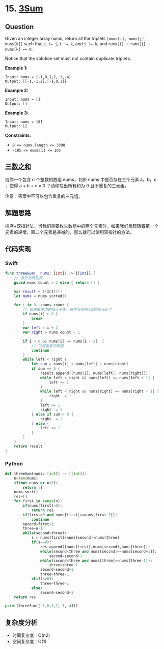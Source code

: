 # 15. [3Sum](https://leetcode.com/problems/3sum)

## Question

Given an integer array nums, return all the triplets `[nums[i], nums[j], nums[k]]` such that `i != j`, `i != k`, and `j != k`, and `nums[i] + nums[j] + nums[k] == 0`.

Notice that the solution set must not contain duplicate triplets.

**Example 1:**

```
Input: nums = [-1,0,1,2,-1,-4]
Output: [[-1,-1,2],[-1,0,1]]
```

**Example 2:**

```
Input: nums = []
Output: []
```

**Example 3:**

```
Input: nums = [0]
Output: []
```

**Constraints:**

- `0 <= nums.length <= 3000`
- `-105 <= nums[i] <= 105`

## [三数之和](https://leetcode-cn.com/problems/3sum)

给你一个包含 n 个整数的数组 nums，判断 nums 中是否存在三个元素 a，b，c ，使得 a + b + c = 0 ？请你找出所有和为 0 且不重复的三元组。

注意：答案中不可以包含重复的三元组。

## 解题思路

排序+双指针法，当我们需要枚举数组中的两个元素时，如果我们发现随着第一个元素的递增，第二个元素是递减的，那么就可以使用双指针的方法。

## 代码实现

### Swift

```swift
func threeSum(_ nums: [Int]) -> [[Int]] {
    // 首先判断边界
    guard nums.count > 2 else { return [] }

    var result = [[Int]]()
    let nums = nums.sorted()

    for i in 0..<nums.count {
      	// 如果最左边的值大于零，就不会有和为0的三元组了
        if nums[i] > 0 {
            break
        }
        var left = i + 1
        var right = nums.count - 1

        if i > 0 && nums[i] == nums[i - 1]  {
            // 过滤重复的数值
            continue
        }
        while left < right {
            let sum = nums[i] + nums[left] + nums[right]
            if sum == 0 {
                result.append([nums[i], nums[left], nums[right]])
                while left < right && nums[left] == nums[left + 1] {
                    left += 1
                }
                while left < right && nums[right] == nums[right - 1] {
                    right -= 1
                }
              	left += 1
              	right -= 1
            } else if sum > 0 {
                right -= 1
            } else {
                left += 1
            }
        }
    }
    return result
}
```

### Python

```python
def threeSum(nums: [int]) -> [[int]]:
    n=len(nums)
    if(not nums or n<3):
        return []
    nums.sort()
    res=[]
    for first in range(n):
        if(nums[first]>0):
            return res
        if(first>0 and nums[first]==nums[first-1]):
            continue
        second=first+1
        three=n-1
        while(second<three):
            s = nums[first]+nums[second]+nums[three]
            if(s==0):
                res.append([nums[first],nums[second],nums[three]])
                while(second<three and nums[second]==nums[second+1]):
                    second=second+1
                while(second<three and nums[three]==nums[three-1]):
                    three=three-1
                second=second+1
                three=three-1
            elif(s>0):
                three=three-1
            else:
                second=second+1
    return res

print(threeSum([-1,0,1,2,-1,-4]))
```

## 复杂度分析

- 时间复杂度：O(n2)
- 空间复杂度：O(1)

